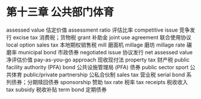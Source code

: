# 第十三章 公共部门体育

assessed value 估定价值
assessment ratio 评估比率
competitive issue 竞争发行
excise tax 消费税；货物税
grant 补助金
joint use agreement 联合使用协议
local option sales tax 本地期权销售税
mill 磨面机
millage 磨坊
millage rate 碾磨率
municipal bond 市政债券
negotiated issue 协议发行
net assessed value 净评估价值
pay-as-you-go approach 现收现付法
property tax 财产税
public facility authority (PFA) bond 公共设施管理局 (PFA) 债券
public sector sport 公共体育
public/private partnership 公私合伙制
sales tax 营业税
serial bond 系列债券；分期赎回债券
sponsorship 赞助
tax rate 税率
tax receipts 税收收入
tax subsidy 税收补贴
term bond 定期债券
